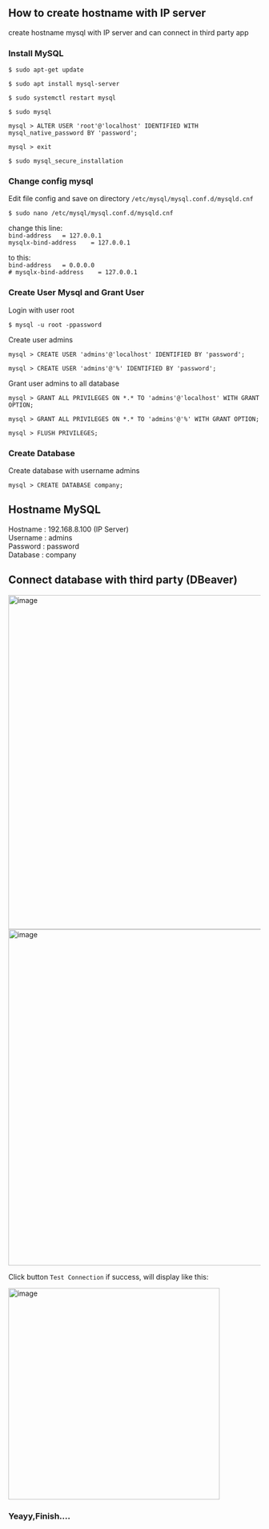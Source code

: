## How to create hostname with IP server
create hostname mysql with IP server and can connect in third party app

### Install MySQL
```
$ sudo apt-get update
```
```
$ sudo apt install mysql-server
``` 
```
$ sudo systemctl restart mysql
``` 
```
$ sudo mysql
``` 
```
mysql > ALTER USER 'root'@'localhost' IDENTIFIED WITH mysql_native_password BY 'password';
``` 
```
mysql > exit
``` 
```
$ sudo mysql_secure_installation
```

### Change config mysql
Edit file config and save on directory `/etc/mysql/mysql.conf.d/mysqld.cnf`
```
$ sudo nano /etc/mysql/mysql.conf.d/mysqld.cnf
```
change this line: <br>
`bind-address	= 127.0.0.1`<br>
`mysqlx-bind-address    = 127.0.0.1`

to this: <br>
`bind-address	= 0.0.0.0`<br>
`# mysqlx-bind-address    = 127.0.0.1`

### Create User Mysql and Grant User
Login with user root
```
$ mysql -u root -ppassword
```
Create user admins
```
mysql > CREATE USER 'admins'@'localhost' IDENTIFIED BY 'password';
```
```
mysql > CREATE USER 'admins'@'%' IDENTIFIED BY 'password';
```
Grant user admins to all database
```
mysql > GRANT ALL PRIVILEGES ON *.* TO 'admins'@'localhost' WITH GRANT OPTION;
```
```
mysql > GRANT ALL PRIVILEGES ON *.* TO 'admins'@'%' WITH GRANT OPTION;
```
```
mysql > FLUSH PRIVILEGES;
```

### Create Database
Create database with username admins
```
mysql > CREATE DATABASE company;
```

## Hostname MySQL
Hostname  : 192.168.8.100 (IP Server) <br>
Username  : admins <br>
Password  : password <br>
Database  : company<br>

## Connect database with third party (DBeaver)
<img width="667" alt="image" src="https://github.com/fauzigalih/mysql/assets/64176403/47b796e2-f2c2-404c-8d28-32c349dc4841">
<img width="671" alt="image" src="https://github.com/fauzigalih/mysql/assets/64176403/1e627827-a652-4d5a-9ab6-91817cdeaa59">


Click button `Test Connection` 
if success, will display like this:

<img width="422" alt="image" src="https://github.com/fauzigalih/mysql/assets/64176403/3cba1ec8-0377-4f39-80d8-fa56fa05dccc">


### Yeayy,Finish....
